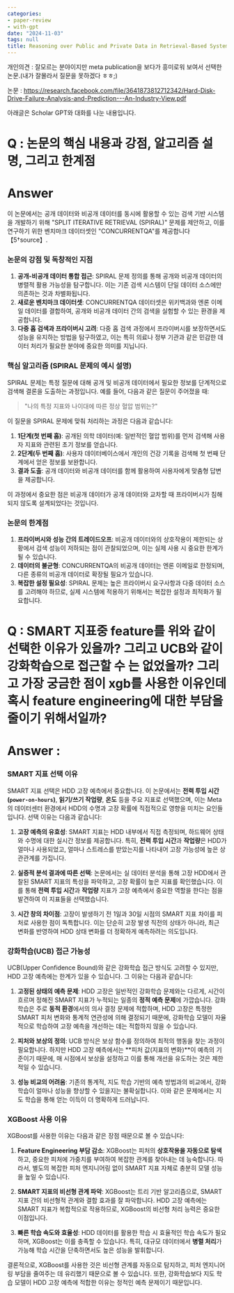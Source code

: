 ```yaml
---
categories:
- paper-review
- with-gpt
date: "2024-11-03"
tags: null
title: Reasoning over Public and Private Data in Retrieval-Based Systems
---
```


개인의견 : 잘모르는 분야이지만 meta publication을 보다가 흥미로워 보여서 선택한 논문.(내가 잘몰라서 질문을 못하겠다 ㅎㅎ;)

논문 : https://research.facebook.com/file/3641873812712342/Hard-Disk-Drive-Failure-Analysis-and-Prediction---An-Industry-View.pdf 


아래글은 Scholar GPT와 대화를 나눈 내용입니다.

# Q : 논문의 핵심 내용과 강점, 알고리즘 설명, 그리고 한계점

# Answer

이 논문에서는 공개 데이터와 비공개 데이터를 동시에 활용할 수 있는 검색 기반 시스템을 개발하기 위해 "SPLIT ITERATIVE RETRIEVAL (SPIRAL)" 문제를 제안하고, 이를 연구하기 위한 벤치마크 데이터셋인 "CONCURRENTQA"를 제공합니다【5†source】.

### 논문의 강점 및 독창적인 지점

1. **공개-비공개 데이터 통합 접근**: SPIRAL 문제 정의를 통해 공개와 비공개 데이터의 병렬적 활용 가능성을 탐구합니다. 이는 기존 검색 시스템이 단일 데이터 소스에만 의존하는 것과 차별화됩니다.
2. **새로운 벤치마크 데이터셋**: CONCURRENTQA 데이터셋은 위키백과와 엔론 이메일 데이터를 결합하여, 공개와 비공개 데이터 간의 검색을 실험할 수 있는 환경을 제공합니다.
3. **다중 홉 검색과 프라이버시 고려**: 다중 홉 검색 과정에서 프라이버시를 보장하면서도 성능을 유지하는 방법을 탐구하였고, 이는 특히 의료나 정부 기관과 같은 민감한 데이터 처리가 필요한 분야에 중요한 의미를 지닙니다.

### 핵심 알고리즘 (SPIRAL 문제의 예시 설명)

SPIRAL 문제는 특정 질문에 대해 공개 및 비공개 데이터에서 필요한 정보를 단계적으로 검색해 결론을 도출하는 과정입니다. 예를 들어, 다음과 같은 질문이 주어졌을 때:

> "나의 특정 지표와 나이대에 따른 정상 혈압 범위는?"

이 질문을 SPIRAL 문제에 맞춰 처리하는 과정은 다음과 같습니다:
1. **1단계(첫 번째 홉)**: 공개된 의학 데이터(예: 일반적인 혈압 범위)를 먼저 검색해 사용자 지표와 관련된 초기 정보를 얻습니다.
2. **2단계(두 번째 홉)**: 사용자 데이터베이스에서 개인의 건강 기록을 검색해 첫 번째 단계에서 얻은 정보를 보완합니다.
3. **결과 도출**: 공개 데이터와 비공개 데이터를 함께 활용하여 사용자에게 맞춤형 답변을 제공합니다.

이 과정에서 중요한 점은 비공개 데이터가 공개 데이터와 교차할 때 프라이버시가 침해되지 않도록 설계되었다는 것입니다.

### 논문의 한계점

1. **프라이버시와 성능 간의 트레이드오프**: 비공개 데이터와의 상호작용이 제한되는 상황에서 검색 성능이 저하되는 점이 관찰되었으며, 이는 실제 사용 시 중요한 한계가 될 수 있습니다.
2. **데이터의 불균형**: CONCURRENTQA의 비공개 데이터는 엔론 이메일로 한정되며, 다른 종류의 비공개 데이터로 확장될 필요가 있습니다.
3. **복잡한 설정 필요성**: SPIRAL 문제는 높은 프라이버시 요구사항과 다중 데이터 소스를 고려해야 하므로, 실제 시스템에 적용하기 위해서는 복잡한 설정과 최적화가 필요합니다.


# Q : SMART 지표중 feature를 위와 같이 선택한 이유가 있을까? 그리고 UCB와 같이 강화학습으로 접근할 수 는 없었을까? 그리고 가장 궁금한 점이 xgb를 사용한 이유인데 혹시 feature engineering에 대한 부담을 줄이기 위해서일까?

# Answer : 
### SMART 지표 선택 이유

SMART 지표 선택은 HDD 고장 예측에서 중요합니다. 이 논문에서는 **전력 투입 시간(`power-on-hours`)**, **읽기/쓰기 작업량**, **온도** 등을 주요 지표로 선택했으며, 이는 Meta의 데이터센터 환경에서 HDD의 수명과 고장 확률에 직접적으로 영향을 미치는 요인들입니다. 선택 이유는 다음과 같습니다:

1. **고장 예측의 유효성**: SMART 지표는 HDD 내부에서 직접 측정되며, 하드웨어 상태와 수명에 대한 실시간 정보를 제공합니다. 특히, **전력 투입 시간**과 **작업량**은 HDD가 얼마나 사용되었고, 얼마나 스트레스를 받았는지를 나타내어 고장 가능성에 높은 상관관계를 가집니다.

2. **실증적 분석 결과에 따른 선택**: 논문에서는 실 데이터 분석을 통해 고장 HDD에서 관찰된 SMART 지표의 특성을 파악하고, 고장 확률이 높은 지표를 확인했습니다. 이를 통해 **전력 투입 시간**과 **작업량** 지표가 고장 예측에서 중요한 역할을 한다는 점을 발견하여 이 지표들을 선택했습니다.

3. **시간 창의 차이점**: 고장이 발생하기 전 1일과 30일 시점의 SMART 지표 차이를 피처로 사용한 점이 독특합니다. 이는 단순히 고장 발생 직전의 상태가 아니라, 최근 변화를 반영하여 HDD 상태 변화를 더 정확하게 예측하려는 의도입니다.

### 강화학습(UCB) 접근 가능성

UCB(Upper Confidence Bound)와 같은 강화학습 접근 방식도 고려할 수 있지만, HDD 고장 예측에는 한계가 있을 수 있습니다. 그 이유는 다음과 같습니다:

1. **고정된 상태의 예측 문제**: HDD 고장은 일반적인 강화학습 문제와는 다르게, 시간이 흐르며 정해진 SMART 지표가 누적되는 일종의 **정적 예측 문제**에 가깝습니다. 강화학습은 주로 **동적 환경**에서의 의사 결정 문제에 적합하며, HDD 고장은 특정한 SMART 피처 변화와 통계적 연관성에 의해 결정되기 때문에, 강화학습 모델이 자율적으로 학습하여 고장 예측을 개선하는 데는 적합하지 않을 수 있습니다.

2. **피처와 보상의 정의**: UCB 방식은 보상 함수를 정의하여 최적의 행동을 찾는 과정이 필요합니다. 하지만 HDD 고장 예측에서는 **피처 값(지표의 변화)**이 예측의 기준이기 때문에, 매 시점에서 보상을 설정하고 이를 통해 개선을 유도하는 것은 제한적일 수 있습니다.

3. **성능 비교의 어려움**: 기존의 통계적, 지도 학습 기반의 예측 방법과의 비교에서, 강화학습이 얼마나 성능을 향상할 수 있을지는 불확실합니다. 이와 같은 문제에서는 지도 학습을 통해 얻는 이득이 더 명확하게 드러납니다.

### XGBoost 사용 이유

XGBoost를 사용한 이유는 다음과 같은 장점 때문으로 볼 수 있습니다:

1. **Feature Engineering 부담 감소**: XGBoost는 피처의 **상호작용을 자동으로 탐색**하고, 중요한 피처에 가중치를 부여하여 복잡한 관계를 찾아내는 데 능숙합니다. 따라서, 별도의 복잡한 피처 엔지니어링 없이 SMART 지표 자체로 충분히 모델 성능을 높일 수 있습니다.

2. **SMART 지표의 비선형 관계 파악**: XGBoost는 트리 기반 알고리즘으로, SMART 지표 간의 비선형적 관계와 결합 효과를 잘 파악합니다. HDD 고장 예측에는 SMART 지표가 복합적으로 작용하므로, XGBoost의 비선형 처리 능력은 중요한 이점입니다.

3. **빠른 학습 속도와 효율성**: HDD 데이터를 활용한 학습 시 효율적인 학습 속도가 필요하며, XGBoost는 이를 충족할 수 있습니다. 특히, 대규모 데이터에서 **병렬 처리**가 가능해 학습 시간을 단축하면서도 높은 성능을 발휘합니다.

결론적으로, XGBoost를 사용한 것은 비선형 관계를 자동으로 탐지하고, 피처 엔지니어링 부담을 줄여주는 데 유리했기 때문으로 볼 수 있습니다. 또한, 강화학습보다 지도 학습 모델이 HDD 고장 예측에 적합한 이유는 정적인 예측 문제이기 때문입니다.